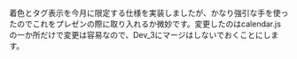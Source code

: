 着色とタグ表示を今月に限定する仕様を実装しましたが、かなり強引な手を使ったのでこれをプレゼンの際に取り入れるか微妙です。変更したのはcalendar.jsの一か所だけで変更は容易なので、Dev_3にマージはしないでおくことにします。

